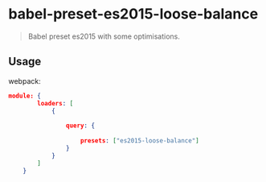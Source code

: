 # babel-preset-es2015-loose-balance

> Babel preset es2015 with some optimisations.

## Usage

webpack:

```json
module: {
		loaders: [
			{
		
				query: {
		
					presets: ["es2015-loose-balance"]
				}
			}
		]
	}
```
